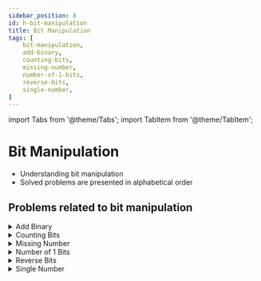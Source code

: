 ```yaml
---
sidebar_position: 8 
id: h-bit-manipulation 
title: Bit Manipulation
tags: [
    bit-manipulation,
    add-binary,
    counting-bits,
    missing-number,
    number-of-1-bits,
    reverse-bits,
    single-number,
]
---
```


import Tabs from '@theme/Tabs';
import TabItem from '@theme/TabItem';

# Bit Manipulation 

- Understanding bit manipulation 
- Solved problems are presented in alphabetical order

## Problems related to bit manipulation 

<details> 
<summary> Add Binary </summary> 

### [↗ See LeetCode Problem #67](https://leetcode.com/problems/add-binary/)

<Tabs>
<TabItem value="java" label="Java">

```java showLineNumbers
import java.math.BigInteger;

public class Solution {
    static String addBinary(String a, String b) {
        //  Approach 1: Might not be acceptable to the interviwer
//        return Integer.toBinaryString(
//                Integer.parseInt(a,2) + Integer.parseInt(b, 2));

        //  Approach 2: XOR a and b (to get respone without carry)
        //      AND a and b and then left shift by 1 (<< 1)
        //          (to get respone with carry)
        //      Set a = the respone without carry
        //      Set b = the respone with carry
        //      Continue while carry != 0

        BigInteger bigA = new BigInteger(a, 2);
        BigInteger bigB = new BigInteger(b, 2);

        BigInteger bigZero = new BigInteger("0", 2);

        BigInteger temp;
        BigInteger carry;

        while (bigB.compareTo(bigZero) != 0) {
            temp = bigA.xor(bigB);
            carry = bigA.and(bigB).shiftLeft(1);

            //  Update bigA
            bigA = temp;
            //  Update bigB
            bigB = carry;
        }

        return bigA.toString(2);
    }

    public static void main(String[] args) {
        // Example 1:
        String a1 = "11";
        String b1 = "1";
        //  O/P: "100"

        // Example 2:
         String a2 = "1010";
         String b2 = "1011";
        //  O/P: "10101"

        System.out.println(addBinary(a1, b1));
        System.out.println(addBinary(a2, b2));

    }
}
```

</TabItem>
</Tabs>

</details>

<details> 
<summary> Counting Bits </summary> 

### [↗ See LeetCode Problem #338](https://leetcode.com/problems/counting-bits/)

<Tabs>
<TabItem value="java" label="Java">

```java showLineNumbers
import java.util.Arrays;

public class Solution {
    static int[] countBits(int n) {

        int[] ans = new int[n + 1];

        for (int i = 1; i <= n; ++i) {

            //  i / 2 is i >> 1 (bit right shift operation)
            //  i % 2 is i & 1
            ans[i] = ans[i >> 1] + (i & 1);

        }

        return ans;
    }

    public static void main(String[] args) {

        // Example 1:
        int n1 = 2;
        //  O/P: [0,1,1]

        // Example 2:
        int n2 = 5;
        //  O/P: [0,1,1,2,1,2]

        // Example 3:
        int n3 = 55;

        System.out.println(Arrays.toString(countBits(n1)));
        System.out.println(Arrays.toString(countBits(n2)));
        System.out.println(Arrays.toString(countBits(n3)));

    }
}
```

</TabItem>
</Tabs>

</details>

<details> 
<summary> Missing Number </summary> 

### [↗ See LeetCode Problem #268](https://leetcode.com/problems/missing-number/)

<Tabs>
<TabItem value="java" label="Java">

```java showLineNumbers
public class Solution {
    static int missingNumber(int[] nums) {

        //  nums.length will always be in the given array
        //      but it won't appear as an index in the for loop
        int missing = nums.length;

        for (int i = 0; i < nums.length; i++) {
            missing ^= nums[i] ^ i;
        }

        return missing;
    }

    public static void main(String[] args) {

        // Example 1:
        int[] nums1 = {3, 0, 1};
        //  O/P: 2

        // Example 2:
        int[] nums2 = {0, 1};
        //  O/P: 2

        // Example 3:
        int[] nums3 = {9, 6, 4, 2, 3, 5, 7, 0, 1};
        //  O/P: 8

        // Example 4:
        int[] nums4 = {2, 0, 3};
        //  O/P: 2
        // 3^2^0^0^1^3^2

        System.out.println("Example 1: " + missingNumber(nums1));
        System.out.println("Example 2: " + missingNumber(nums2));
        System.out.println("Example 3: " + missingNumber(nums3));
        System.out.println("Example 4: " + missingNumber(nums4));

    }
 }
```

</TabItem>
</Tabs>

</details>

<details> 
<summary> Number of 1 Bits </summary> 

### [↗ See LeetCode Problem #191](https://leetcode.com/problems/number-of-1-bits/)

<Tabs>
<TabItem value="java" label="Java">

```java showLineNumbers
public class Solution {
    static int hammingWeight(int n) {
        int sum = 0;

        while (n != 0) {
            sum++;
            n = n & (n - 1);
//            n &= (n - 1);
        }

        return sum;
    }

    public static void main(String[] args) {

        // Example 1:
        int n1 = 0B00000000000000000000000000001011;
        //  O/P: 3

        // Example 2:
        int n2 = 0B00000000000000000000000010000000;
        //  O/P: 1

        //  Need to signed number issue
        // Example 3:
        //Input: n3 = 11111111111111111111111111111101
        //Output: 31

        System.out.println(hammingWeight(n1));
        System.out.println(Integer.toBinaryString(hammingWeight(n1)));
        System.out.println(hammingWeight(n2));
        System.out.println(Integer.toBinaryString(hammingWeight(n2)));
    }
}
```

</TabItem>
</Tabs>

</details>

<details> 
<summary> Reverse Bits </summary> 

### [↗ See LeetCode Problem #190](https://leetcode.com/problems/reverse-bits/)

<Tabs>
<TabItem value="java" label="Java">

```java showLineNumbers
// Doesn't work with negative signed integer

public class Solution {
    static int reverseBits(int n) {
        //   If n is 0 return 0
        if (n == 0) {
            return 0;
        }

        //   Initializing the result
        int result = 0;

        //   Loop through the given 32 bit (unsigned) integer
        for (int i = 0; i < 32; i++) {
            //  Bitwise leftshifting result
            result <<= 1;
            //  Adding 1 to result if & between righmost value of n
            //      and 1 is 1
            if ((n & 1) == 1) {
                result++;
            }

            //   Bitwise righshifting given n since the rightmost digit
            //       has been processed
            n >>= 1;
        }

        return result;

    }

    public static void main(String[] args) {

        // Example 1:
//        int n1 = 00000010100101000001111010011100;
        int n1 = 0B00000010100101000001111010011100;
        //  O/P: 964176192 (00111001011110000010100101000000)
        //                 (111001011110000010100101000000)

        // Example 2:
//        int n2 = 11111111111111111111111111111101;
        //  Wrong since left-most 1 represents negative
        //  int n2 = 0B11111111111111111111111111111101;
        //  First, flip 1's and 0's: to get 1's complement
        //  0B00000000000000000000000000000010;
        //  Then add 1: to get 2's complement
        //  0B00000000000000000000000000000011;
        //  So, we have:
//        long n2 = 0B00000000000000000000000000000011L;
        //  O/P: 3221225471 (10111111111111111111111111111111)

        System.out.println(reverseBits(n1));
        System.out.println(Integer.toBinaryString(reverseBits(n1)));
//        System.out.println(reverseBits(n2));
    }
}
```

</TabItem>
</Tabs>

</details>

<details> 
<summary> Single Number </summary> 

### [↗ See LeetCode Problem #136](https://leetcode.com/problems/single-number/)

<Tabs>
<TabItem value="java" label="Java">

```java showLineNumbers
public class Solution {
    static int singleNumber(int[] nums) {

        int result = 0;

        for (int i = 0; i < nums.length; i++) {
            result ^= nums[i];
        }

        return result;
    }

    public static void main(String[] args) {

        int[] nums1 = {2,2,1};
        //  O/P: 1

        int[] nums2 = {4,1,2,1,2};
        //  O/P: 4

        int[] nums3 = {1};
        //  O/P: 1

        System.out.println("Example 1: " + singleNumber(nums1));
        System.out.println("Example 2: " + singleNumber(nums2));
        System.out.println("Example 3: " + singleNumber(nums3));
    }
}
```

</TabItem>
</Tabs>

</details>

